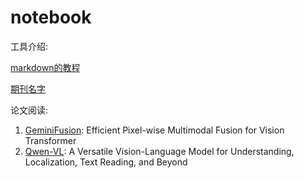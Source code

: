# notebook

工具介绍:

[markdown的教程](https://github.com/icey-zhang/notebook/blob/main/makedown.md)

[期刊名字](https://github.com/icey-zhang/notebook/blob/main/journal_name.md)

论文阅读:

1. [GeminiFusion](https://github.com/icey-zhang/notebook/blob/main/GeminiFusion.md): Efficient Pixel-wise Multimodal Fusion for Vision Transformer
2. [Qwen-VL](https://github.com/icey-zhang/notebook/blob/main/Qwen-VL.md): A Versatile Vision-Language Model for Understanding, Localization, Text Reading, and Beyond
